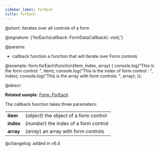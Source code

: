 ```yaml
---
sidebar_label: forEach
title: forEach
---          
```


@short: iterates over all controls of a form

@signature: {'forEach(callback: FormDataCallback): void;'}

@params:
- callback	function    a function that will iterate over Form controls

@example:
form.forEach(function(item, index, array) {
    console.log("This is the form control: ", item);
    console.log("This is the index of form control : ", index);
    console.log("This is the array with form controls: ", array);
});

@descr:

**Related sample**: [Form. ForEach](https://snippet.dhtmlx.com/hqzqpavs)

The callback function takes three parameters:

<table>
	<tbody>
        <tr>
			<td><b>item</b></td>
			<td>(<i>object</i>) the object of a form control</td>
		</tr>
        <tr>
			<td><b>index</b></td>
			<td>(<i>number</i>) the index of a form control</td>
		</tr>
        <tr>
			<td><b>array</b></td>
			<td>(<i>array</i>) an array with form controls</td>
		</tr>
    </tbody>
</table>

@changelog: added in v6.4
